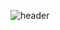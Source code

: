 ![header](https://capsule-render.vercel.app/api?type=venom&color=timeGradient&height=100&section=header&text=i%20yungui&fontSize=90)
